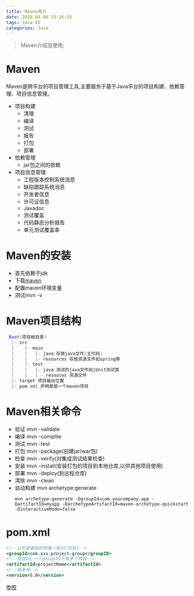 ```yaml
---
title: Maven简介
date: 2020-04-06 15:26:15
tags: Java EE
categories: Java
---
```

>Maven介绍及使用;

<!--more-->

# Maven
Maven是跨平台的项目管理工具,主要服务于基于Java平台的项目构建、依赖管理、项目信息管理。
- 项目构建
  * 清理
  * 编译
  * 测试
  * 报告
  * 打包
  * 部署
- 依赖管理
  * jar包之间的依赖
- 项目信息管理
  * 工程版本控制系统消息
  * 缺陷跟踪系统消息
  * 开发者信息
  * 许可证信息
  * Javadoc
  * 测试覆盖
  * 代码静态分析报告
  * 单元测试覆盖率

# Maven的安装
- 首先依赖于jdk
- 下载[maven](https://mirror.bit.edu.cn/apache/maven/maven-3/3.6.3/binaries/apache-maven-3.6.3-bin.zip)
- 配置maven环境变量
- 测试mvn -v

# Maven项目结构
```java
 Root(项目根目录)
  |- src
  |    |- main
  |    |   |- java 存放java文件(主代码)
  |    |   |- resources 存放资源文件如spring等
  |    |- test
  |    |   |- java 测试的java文件如jUnit测试类
  |    |   | - resouces 资源文件
  |- target 项目输出位置
  |- pom.xml 声明是是一个maven项目
```

# Maven相关命令
- 验证 mvn -validate
- 编译 mvn -complile
- 测试 mvn -test
- 打包 mvn -package(创建jar/war包)
- 检查 mvn -verify(对集成测试结果检查)
- 安装 mvn -install(安装打包的项目到本地仓库,以供其他项目使用)
- 部署 mvn -deploy(到远程仓库)
- 清除 mvn -clean
- 自动构建 mvn archetype:generate
  ```
  mvn archetype:generate -DgroupId=com.youcompany.app -DartifactId=myapp -DarchetypeArtifactId=maven-archetype-quickstart -DinteractiveMode=false
  ```
# pom.xml
```xml
<!--公司或者组织的唯一标识(包名)-->
<groupId>com.xxx.project-group</groupID>
<!--项目Id,一个groupId下有多个项目-->
<artifactId>projectName</artifactId>
<!--版本号-->
<version>5.0</version>
```
[参照](https://www.runoob.com/maven/maven-pom.html)